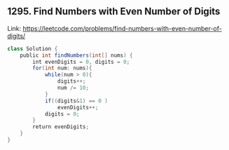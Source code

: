 ## 1295. Find Numbers with Even Number of Digits
Link: https://leetcode.com/problems/find-numbers-with-even-number-of-digits/

```java
class Solution {
    public int findNumbers(int[] nums) {
        int evenDigits = 0, digits = 0;
        for(int num: nums){
            while(num > 0){
                digits++;
                num /= 10;
            }
            if((digits&1) == 0 )
                evenDigits++;
            digits = 0;
        }
        return evenDigits;
    }
}
```

